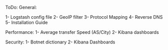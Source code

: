 ToDo:
General:

1- Logstash config file
2- GeoIP filter
3- Protocol Mapping
4- Reverse DNS
5- Installation Guide

Performance:
1- Average transfer Speed (AS/City)
2- Kibana dashboards


Security:
1- Botnet dictionary
2- Kibana Dashboards